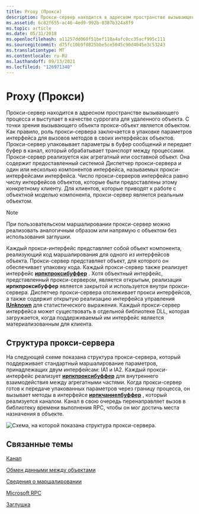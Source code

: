 ```yaml
---
title: Proxy (Прокси)
description: Прокси-сервер находится в адресном пространстве вызывающего процесса и выступает в качестве суррогата для удаленного объекта.
ms.assetid: 6c82f655-ac46-4ed9-992b-0387b324a8f9
ms.topic: article
ms.date: 05/31/2018
ms.openlocfilehash: a11257dd060f51bef118a4afc0cc35acf995c111
ms.sourcegitcommit: d75fc10b9f0825bbe5ce5045c90d4045e3c53243
ms.translationtype: MT
ms.contentlocale: ru-RU
ms.lasthandoff: 09/13/2021
ms.locfileid: "126971340"
---
```

# <a name="proxy"></a>Proxy (Прокси)

Прокси-сервер находится в адресном пространстве вызывающего процесса и выступает в качестве суррогата для удаленного объекта. С точки зрения вызывающего объекта прокси-объект является объектом. Как правило, роль прокси-сервера заключается в упаковке параметров интерфейса для вызовов методов в своих интерфейсах объектов. Прокси-сервер упаковывает параметры в буфер сообщений и передает буфер в канал, который обрабатывает транспорт между процессами. Прокси-сервер реализуется как агрегатный или составной объект. Она содержит предоставленный системой Диспетчер прокси-сервера и один или несколько компонентов интерфейса, называемых прокси-интерфейсами интерфейса. Число прокси-серверов интерфейса равно числу интерфейсов объектов, которые были предоставлены этому конкретному клиенту. Для клиентов, которые приводят к работе с объектной моделью компонента, прокси-сервер является реальным объектом.

> [!Note]  
> При пользовательском маршалировании прокси-сервер можно реализовать аналогичным образом или напрямую с объектом без использования заглушки.

 

Каждый прокси-интерфейс представляет собой объект компонента, реализующий код маршалирования для одного из интерфейсов объекта. Прокси-сервер представляет объект, для которого он обеспечивает упаковку кода. Каждый прокси-сервер также реализует интерфейс [**ирпкпроксибуффер**](/windows/win32/api/objidlbase/nn-objidlbase-irpcproxybuffer) . Хотя объектный интерфейс, представленный прокси-сервером, является открытым, реализация **ирпкпроксибуффер** является закрытой и используется внутри прокси-сервера. Диспетчер прокси-сервера отслеживает прокси интерфейсов, а также содержит открытую реализацию интерфейса управления [**IUnknown**](/windows/desktop/api/Unknwn/nn-unknwn-iunknown) для статистического выражения. Каждый прокси-сервер интерфейса может существовать в отдельной библиотеке DLL, которая загружается, когда поддерживаемый им интерфейс является материализованным для клиента.

## <a name="structure-of-the-proxy"></a>Структура прокси-сервера

На следующей схеме показана структура прокси-сервера, который поддерживает стандартный маршалирование параметров, принадлежащих двум интерфейсам: IA1 и IA2. Каждый прокси-интерфейс реализует [**ирпкпроксибуффер**](/windows/win32/api/objidlbase/nn-objidlbase-irpcproxybuffer) для внутреннего взаимодействия между агрегатными частями. Когда прокси-сервер готов к передаче упакованных параметров через границу процесса, он вызывает методы в интерфейсе [**ирпкчаннелбуффер**](/windows/win32/api/objidlbase/nn-objidlbase-irpcchannelbuffer) , который реализуется каналом. Канал в свою очередь перенаправляет вызов в библиотеку времени выполнения RPC, чтобы он мог достичь места назначения в объекте.

![Схема, на которой показана структура прокси-сервера.](images/4432d8d3-dfab-4635-90f8-408aecf70134.png)

## <a name="related-topics"></a>Связанные темы

<dl> <dt>

[Канал](channel.md)
</dt> <dt>

[Обмен данными между объектами](inter-object-communication.md)
</dt> <dt>

[Сведения о маршалировании](marshaling-details.md)
</dt> <dt>

[Microsoft RPC](microsoft-rpc.md)
</dt> <dt>

[Заглушка](stub.md)
</dt> </dl>

 

 